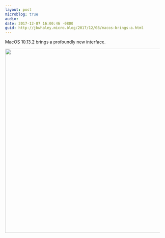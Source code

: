 ```yaml
---
layout: post
microblog: true
audio: 
date: 2017-12-07 16:00:46 -0800
guid: http://jbwhaley.micro.blog/2017/12/08/macos-brings-a.html
---
```

MacOS 10.13.2 brings a profoundly new interface.

<img src="http://www.jarrodwhaley.com/uploads/2017/1c8df774e0.jpg" width="600" height="599" />
